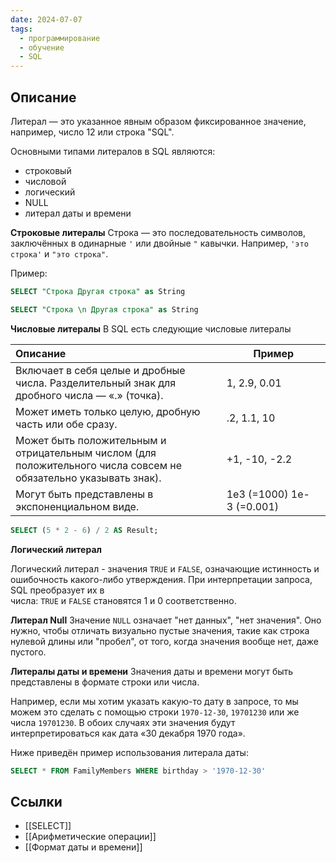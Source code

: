 ```yaml
---
date: 2024-07-07
tags:
  - программирование
  - обучение
  - SQL
---
```


## Описание
Литерал — это указанное явным образом фиксированное значение, например, число 12 или строка "SQL".

Основными типами литералов в SQL являются:

- строковый
- числовой
- логический
- NULL
- литерал даты и времени

**Строковые литералы**
Строка — это последовательность символов, заключённых в одинарные `'` или двойные `"` кавычки. Например, `'это строка'` и `"это строка"`.

Пример:
```sql
SELECT "Строка Другая строка" as String
```

```sql
SELECT "Строка \n Другая строка" as String
```

**Числовые литералы**
В SQL есть следующие числовые литералы

| Описание                                                                                                         | Пример                    |
| :--------------------------------------------------------------------------------------------------------------- | ------------------------- |
| Включает в себя целые и дробные числа. Разделительный знак для дробного числа — «.» (точка).                     | 1, 2.9, 0.01              |
| Может иметь только целую, дробную часть или обе сразу.                                                           | .2, 1.1, 10               |
| Может быть положительным и отрицательным числом (для положительного числа совсем не обязательно указывать знак). | +1, -10, -2.2             |
| Могут быть представлены в экспоненциальном виде.                                                                 | 1e3 (=1000) 1e-3 (=0.001) |

```sql
SELECT (5 * 2 - 6) / 2 AS Result;
```

**Логический литерал**

Логический литерал - значения `TRUE` и `FALSE`, означающие истинность и ошибочность какого-либо утверждения. При интерпретации запроса, SQL преобразует их в числа: `TRUE` и `FALSE` становятся 1 и 0 соответственно.

**Литерал Null**
Значение `NULL` означает "нет данных", "нет значения". Оно нужно, чтобы отличать визуально пустые значения, такие как строка нулевой длины или "пробел", от того, когда значения вообще нет, даже пустого.

**Литералы даты и времени**
Значения даты и времени могут быть представлены в формате строки или числа.

Например, если мы хотим указать какую-то дату в запросе, то мы можем это сделать с помощью строки `1970-12-30`, `19701230` или же числа `19701230`. В обоих случаях эти значения будут интерпретироваться как дата «30 декабря 1970 года».

Ниже приведён пример использования литерала даты:
```sql
SELECT * FROM FamilyMembers WHERE birthday > '1970-12-30'
```

## Ссылки
- [[SELECT]]
- [[Арифметические операции]]
- [[Формат даты и времени]]
